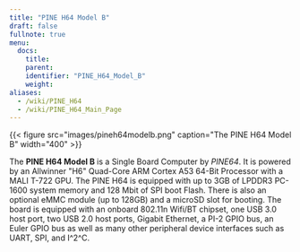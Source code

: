 ```yaml
---
title: "PINE H64 Model B"
draft: false
fullnote: true
menu:
  docs:
    title:
    parent:
    identifier: "PINE_H64_Model_B"
    weight:
aliases:
  - /wiki/PINE_H64
  - /wiki/PINE_H64_Main_Page
---
```


{{< figure src="images/pineh64modelb.png" caption="The PINE H64 Model B" width="400" >}}

The **PINE H64 Model B** is a Single Board Computer by _PINE64_. It is powered by an Allwinner "H6" Quad-Core ARM Cortex A53 64-Bit Processor with a MALI T-722 GPU. The PINE H64 is equipped with up to 3GB of LPDDR3 PC-1600 system memory and 128 Mbit of SPI boot Flash. There is also an optional eMMC module (up to 128GB) and a microSD slot for booting. The board is equipped with an onboard 802.11n Wifi/BT chipset, one USB 3.0 host port, two USB 2.0 host ports, Gigabit Ethernet, a PI-2 GPIO bus, an Euler GPIO bus as well as many other peripheral device interfaces such as UART, SPI, and I^2^C.
